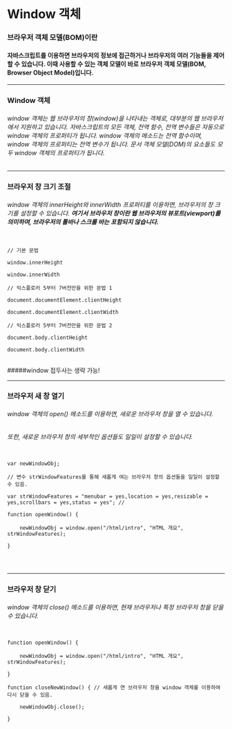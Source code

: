# Window 객체

### 브라우저 객체 모델(BOM)이란

#### 자바스크립트를 이용하면 브라우저의 정보에 접근하거나 브라우저의 여러 기능들을 제어할 수 있습니다.   이때 사용할 수 있는 객체 모델이 바로 브라우저 객체 모델(BOM, Browser Object Model)입니다.

*****

### Window 객체

###### window 객체는 웹 브라우저의 창(window)을 나타내는 객체로, 대부분의 웹 브라우저에서 지원하고 있습니다.   자바스크립트의 모든 객체, 전역 함수, 전역 변수들은 자동으로 window 객체의 프로퍼티가 됩니다.   window 객체의 메소드는 전역 함수이며, window 객체의 프로퍼티는 전역 변수가 됩니다.   문서 객체 모델(DOM)의 요소들도 모두 window 객체의 프로퍼티가 됩니다.

***

### 브라우저 창 크기 조절

###### window 객체의 innerHeight와 innerWidth 프로퍼티를 이용하면, 브라우저의 창 크기를 설정할 수 있습니다.   **여기서 브라우저 창이란 웹 브라우저의 뷰포트(viewport)를 의미하며, 브라우저의 툴바나 스크롤 바는 포함되지 않습니다.**

<pre>
<code>
// 기본 문법

window.innerHeight

window.innerWidth

// 익스플로러 5부터 7버전만을 위한 문법 1

document.documentElement.clientHeight

document.documentElement.clientWidth

// 익스플로러 5부터 7버전만을 위한 문법 2

document.body.clientHeight

document.body.clientWidth
</code>
</pre>

#####window 접두사는 생략 가능!

***
### 브라우저 새 창 열기

###### window 객체의 open() 메소드를 이용하면, 새로운 브라우저 창을 열 수 있습니다.
###### 또한, 새로운 브라우저 창의 세부적인 옵션들도 일일이 설정할 수 있습니다.
<pre>
<code>
var newWindowObj;

// 변수 strWindowFeatures를 통해 새롭게 여는 브라우저 창의 옵션들을 일일이 설정할 수 있음.

var strWindowFeatures = "menubar = yes,location = yes,resizable = yes,scrollbars = yes,status = yes"; //

function openWindow() {

    newWindowObj = window.open("/html/intro", "HTML 개요", strWindowFeatures);

}
</pre>
</code>

***
### 브라우저 창 닫기   
###### window 객체의 close() 메소드를 이용하면, 현재 브라우저나 특정 브라우저 창을 닫을 수 있습니다.

<pre>
<code>
function openWindow() {

    newWindowObj = window.open("/html/intro", "HTML 개요", strWindowFeatures);

}

function closeNewWindow() { // 새롭게 연 브라우저 창을 window 객체를 이용하여 다시 닫을 수 있음.

    newWindowObj.close();

}
</pre>
</code>